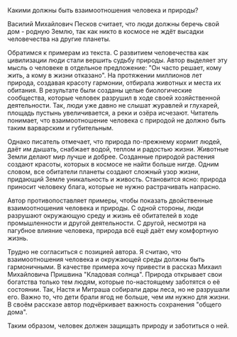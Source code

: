 Какими должны быть взаимоотношения человека и природы? 

Василий Михайлович Песков считает, что люди должны беречь свой дом - родную Землю, так как никто в космосе не ждёт высадки человечества на другие планеты.

Обратимся к примерам из текста. С развитием человечества как цивилизации люди стали вершить судьбу природы. Автор выделяет эту мысль о человеке в отдельное предложение: "Он часто решает, кому жить, а кому в жизни отказано". На протяжении миллионов лет природа, создавая красоту гармонии, отбирала животных и места их обитания. В результате были созданы целые биологические сообщества, которые человек разрушил в ходе своей хозяйственной деятельности. Так, люди уже давно не слышат журавлей и глухарей, площадь пустынь увеличивается, а реки и озёра исчезают. Читатель понимает, что взаимоотношение человека с природой не должно быть таким варварским и губительным. 

Однако писатель отмечает, что природа по-прежнему кормит людей, даёт им дышать, снабжает водой, теплом и радостью жизни. Животные Земли делают мир лучше и добрее. Созданные природой растения создают красоты, которых в космосе не найти больше нигде. Одним словом, все обитатели планеты создают сложный узор жизни, придающий Земле уникальность и живость. Становится ясно: природа приносит человеку блага, которые не нужно растрачивать напрасно. 

Автор противопоставляет примеры, чтобы показать двойственные взаимоотношения человека и природы. С одной стороны, люди разрушают окружающую среду и жизнь её обитателей в ходе промышленности и другой деятельности. С другой, несмотря на пагубное влияние человека, природа всё ещё даёт ему комфортную жизнь. 

Трудно не согласиться с позицией автора. Я считаю, что взаимоотношения человека и окружающей среды должны быть гармоничными. В качестве примера хочу привести в рассказ Михаил Михайловича Пришвина "Кладовая солнца". Природа открывает свои богатства только тем людям, которые по-настоящему заботятся о её состоянии. Так, Настя и Митраша собирали дары леса, но не разрушали его. Важно то, что дети брали ягод не больше, чем им нужно для жизни. В своём рассказе автор подчёркивает важность сохранения "общего дома". 

Таким образом, человек должен защищать природу и заботиться о ней.  

